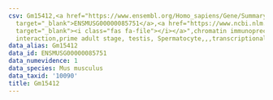 ```yaml
---
csv: Gm15412,<a href="https://www.ensembl.org/Homo_sapiens/Gene/Summary?db=core;g=ENSMUSG00000085751"
  target="_blank">ENSMUSG00000085751</a>,<a href="https://www.ncbi.nlm.nih.gov/pubmed/25450459"
  target="_blank"><i class="fas fa-file"></i></a>",chromatin immunoprecipitation assay,direct
  interaction,prime adult stage, testis, Spermatocyte,,,transcriptional regulation,
data_alias: Gm15412
data_id: ENSMUSG00000085751
data_numevidence: 1
data_species: Mus musculus
data_taxid: '10090'
title: Gm15412
---
```


